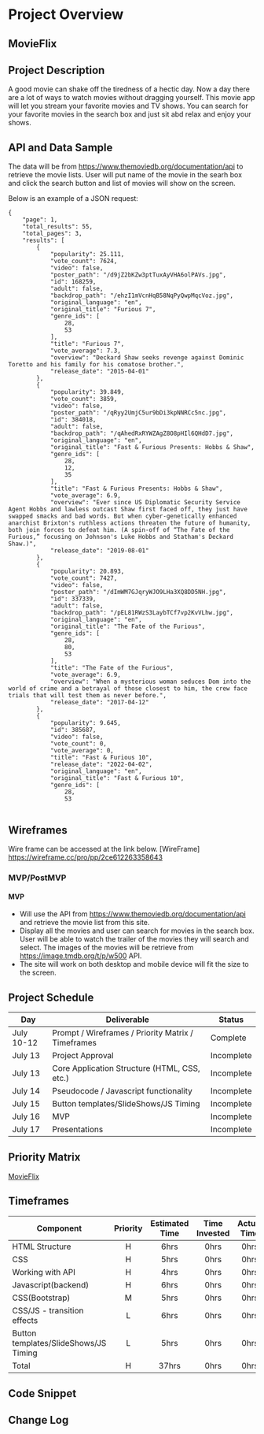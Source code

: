 # Project Overview

## MovieFlix

## Project Description

A good movie can shake off the tiredness of a hectic day. Now a day there are a lot of ways to watch movies without dragging yourself. This movie app will let you stream your favorite movies and TV shows. You can search for your favorite movies in the search box and just sit abd relax and enjoy your shows.

## API and Data Sample

The data will be from https://www.themoviedb.org/documentation/api to retrieve the movie lists. User will put name of the movie in the searh box and click the search button and list of movies will show on the screen.

Below is an example of a JSON request:
```
{
    "page": 1,
    "total_results": 55,
    "total_pages": 3,
    "results": [
        {
            "popularity": 25.111,
            "vote_count": 7624,
            "video": false,
            "poster_path": "/d9jZ2bKZw3ptTuxAyVHA6olPAVs.jpg",
            "id": 168259,
            "adult": false,
            "backdrop_path": "/ehzI1mVcnHqB58NqPyQwpMqcVoz.jpg",
            "original_language": "en",
            "original_title": "Furious 7",
            "genre_ids": [
                28,
                53
            ],
            "title": "Furious 7",
            "vote_average": 7.3,
            "overview": "Deckard Shaw seeks revenge against Dominic Toretto and his family for his comatose brother.",
            "release_date": "2015-04-01"
        },
        {
            "popularity": 39.849,
            "vote_count": 3859,
            "video": false,
            "poster_path": "/qRyy2UmjC5ur9bDi3kpNNRCc5nc.jpg",
            "id": 384018,
            "adult": false,
            "backdrop_path": "/qAhedRxRYWZAgZ8O8pHIl6QHdD7.jpg",
            "original_language": "en",
            "original_title": "Fast & Furious Presents: Hobbs & Shaw",
            "genre_ids": [
                28,
                12,
                35
            ],
            "title": "Fast & Furious Presents: Hobbs & Shaw",
            "vote_average": 6.9,
            "overview": "Ever since US Diplomatic Security Service Agent Hobbs and lawless outcast Shaw first faced off, they just have swapped smacks and bad words. But when cyber-genetically enhanced anarchist Brixton's ruthless actions threaten the future of humanity, both join forces to defeat him. (A spin-off of “The Fate of the Furious,” focusing on Johnson's Luke Hobbs and Statham's Deckard Shaw.)",
            "release_date": "2019-08-01"
        },
        {
            "popularity": 20.893,
            "vote_count": 7427,
            "video": false,
            "poster_path": "/dImWM7GJqryWJO9LHa3XQ8DD5NH.jpg",
            "id": 337339,
            "adult": false,
            "backdrop_path": "/pEL81RWzS3LaybTCf7vp2KvVLhw.jpg",
            "original_language": "en",
            "original_title": "The Fate of the Furious",
            "genre_ids": [
                28,
                80,
                53
            ],
            "title": "The Fate of the Furious",
            "vote_average": 6.9,
            "overview": "When a mysterious woman seduces Dom into the world of crime and a betrayal of those closest to him, the crew face trials that will test them as never before.",
            "release_date": "2017-04-12"
        },
        {
            "popularity": 9.645,
            "id": 385687,
            "video": false,
            "vote_count": 0,
            "vote_average": 0,
            "title": "Fast & Furious 10",
            "release_date": "2022-04-02",
            "original_language": "en",
            "original_title": "Fast & Furious 10",
            "genre_ids": [
                28,
                53


```


## Wireframes

Wire frame can be accessed at the link below.
[WireFrame] https://wireframe.cc/pro/pp/2ce612263358643

### MVP/PostMVP

#### MVP 

- Will use the API from https://www.themoviedb.org/documentation/api and retrieve the movie list from this site. 
- Display all the movies and user can search for movies in the search box. User will be able to watch the trailer of the movies they will search and select. The images of the movies will be retrieve from  https://image.tmdb.org/t/p/w500 API.
- The site will work on both desktop and mobile device will fit the size to the screen.


## Project Schedule

|  Day | Deliverable | Status
|---|---| ---|
|July 10-12| Prompt / Wireframes / Priority Matrix / Timeframes | Complete
|July 13| Project Approval | Incomplete
|July 13| Core Application Structure (HTML, CSS, etc.) | Incomplete
|July 14| Pseudocode / Javascript functionality | Incomplete
|July 15| Button templates/SlideShows/JS Timing	 | Incomplete
|July 16| MVP | Incomplete
|July 17| Presentations | Incomplete

## Priority Matrix

[MovieFlix](https://plotly.com/~str053mgr/1/)

## Timeframes

| Component | Priority | Estimated Time | Time Invested | Actual Time |
| --- | :---: |  :---: | :---: | :---: |
| HTML Structure | H | 6hrs| 0hrs | 0hrs |
| CSS| H | 5hrs| 0hrs | 0hrs |
| Working with API | H | 4hrs| 0hrs | 0hrs |
| Javascript(backend) | H | 6hrs| 0hrs | 0hrs |
| CSS(Bootstrap) | M | 5hrs| 0hrs | 0hrs |
| CSS/JS - transition effects | L | 6hrs| 0hrs | 0hrs |
| Button templates/SlideShows/JS Timing | L | 5hrs| 0hrs | 0hrs |
| Total | H | 37hrs| 0hrs | 0hrs |

## Code Snippet


## Change Log

